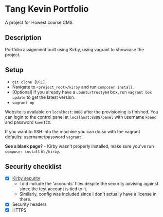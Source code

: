 # Tang Kevin Portfolio
A project for Howest course CMS.

## Description
Portfolio assignment built using Kirby, using vagrant to showcase the project.

## Setup
* `git clone [URL]`
* Navigate to `<project_root>/kirby` and run `composer install`.
* [Optional] If you already have a `ubuntu/trusty64` box, run `vagrant box update` to get the latest version.
* `vagrant up`

Website is available on `localhost:8888` after the provisioning is finished. You can login to the control panel at `localhost:8888/panel` with username `koenc` and password `koen123`.

If you want to SSH into the machine you can do so with the vagrant defaults: username/password `vagrant`. 

**See a blank page?** - Kirby wasn't properly installed, make sure you've run `composer install` in `/kirby`.

## Security checklist
- [x] [Kirby security](https://getkirby.com/docs/developer-guide/security)
    - I did include the 'accounts' files despite the security advising against since the test account is tied to it.
    - Similarly, config was included since I don't actually have a license in there.
- [x] Security headers
- [x] HTTPS